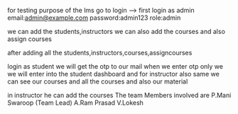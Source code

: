 for testing purpose of the lms
go to login --> first login as admin 
email:admin@example.com
password:admin123
role:admin

we can add the students,instructors
we can also add the courses and also assign courses 

after adding all the students,instructors,courses,assigncourses

login as student we will get the otp to our mail 
when we enter otp only we we will enter into the student dashboard and for instructor also same 
 we can see our courses and all the courses and also our material 

in instructor he can add the courses
The team Members involved are 
 P.Mani Swaroop (Team Lead)
 A.Ram Prasad
 V.Lokesh
 


